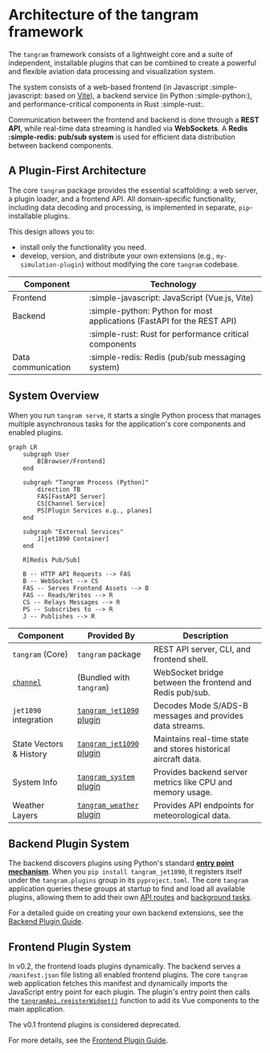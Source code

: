 # Architecture of the tangram framework

The `tangram` framework consists of a lightweight core and a suite of independent, installable plugins that can be combined to create a powerful and flexible aviation data processing and visualization system.

The system consists of a web-based frontend (in Javascript :simple-javascript: based on [Vite](https://vite.dev/)), a backend service (in Python :simple-python:), and performance-critical components in Rust :simple-rust:.

Communication between the frontend and backend is done through a **REST API**, while real-time data streaming is handled via **WebSockets**. A **Redis :simple-redis: pub/sub system** is used for efficient data distribution between backend components.

## A Plugin-First Architecture

The core `tangram` package provides the essential scaffolding: a web server, a plugin loader, and a frontend API. All domain-specific functionality, including data decoding and processing, is implemented in separate, `pip`-installable plugins.

This design allows you to:

- install only the functionality you need.
- develop, version, and distribute your own extensions (e.g., `my-simulation-plugin`) without modifying the core `tangram` codebase.

| Component          | Technology                                                              |
| ------------------ | ----------------------------------------------------------------------- |
| Frontend           | :simple-javascript: JavaScript (Vue.js, Vite)                           |
| Backend            | :simple-python: Python for most applications (FastAPI for the REST API) |
|                    | :simple-rust: Rust for performance critical components                  |
| Data communication | :simple-redis: Redis (pub/sub messaging system)                         |

## System Overview

When you run `tangram serve`, it starts a single Python process that manages multiple asynchronous tasks for the application's core components and enabled plugins.

```mermaid
graph LR
    subgraph User
        B[Browser/Frontend]
    end

    subgraph "Tangram Process (Python)"
        direction TB
        FAS[FastAPI Server]
        CS[Channel Service]
        PS[Plugin Services e.g., planes]
    end

    subgraph "External Services"
        J[jet1090 Container]
    end

    R[Redis Pub/Sub]

    B -- HTTP API Requests --> FAS
    B -- WebSocket --> CS
    FAS -- Serves Frontend Assets --> B
    FAS -- Reads/Writes --> R
    CS -- Relays Messages --> R
    PS -- Subscribes to --> R
    J -- Publishes --> R
```

<!-- arch in png is outdated, maybe it was produced in drawio but i cant seem to edit it -->
<!-- ![tangram architecture](../screenshot/tangram_diagram.png) -->

| **Component**             | **Provided By**                                   | **Description**                                                |
| ------------------------- | ------------------------------------------------- | -------------------------------------------------------------- |
| `tangram` (Core)          | `tangram` package                                 | REST API server, CLI, and frontend shell.                      |
| [`channel`](./channel.md) | (Bundled with `tangram`)                          | WebSocket bridge between the frontend and Redis pub/sub.       |
| `jet1090` integration     | [`tangram_jet1090` plugin](../plugins/jet1090.md) | Decodes Mode S/ADS-B messages and provides data streams.       |
| State Vectors & History   | [`tangram_jet1090` plugin](../plugins/jet1090.md) | Maintains real-time state and stores historical aircraft data. |
| System Info               | [`tangram_system` plugin](../plugins/system.md)   | Provides backend server metrics like CPU and memory usage.     |
| Weather Layers            | [`tangram_weather` plugin](../plugins/weather.md) | Provides API endpoints for meteorological data.                |

## Backend Plugin System

The backend discovers plugins using Python's standard **[entry point mechanism](https://packaging.python.org/en/latest/specifications/entry-points/)**. When you `pip install tangram_jet1090`, it registers itself under the `tangram.plugins` group in its `pyproject.toml`. The core `tangram` application queries these groups at startup to find and load all available plugins, allowing them to add their own [API routes](../plugins/backend.md#adding-api-endpoints) and [background tasks](../plugins/backend.md#creating-background-services).

For a detailed guide on creating your own backend extensions, see the [Backend Plugin Guide](../plugins/backend.md).

## Frontend Plugin System

In v0.2, the frontend loads plugins dynamically. The backend serves a `/manifest.json` file listing all enabled frontend plugins. The core `tangram` web application fetches this manifest and dynamically imports the JavaScript entry point for each plugin. The plugin's entry point then calls the [`tangramApi.registerWidget()`](../plugins/frontend.md) function to add its Vue components to the main application.

The v0.1 frontend plugins is considered deprecated.

For more details, see the [Frontend Plugin Guide](../plugins/frontend.md).
